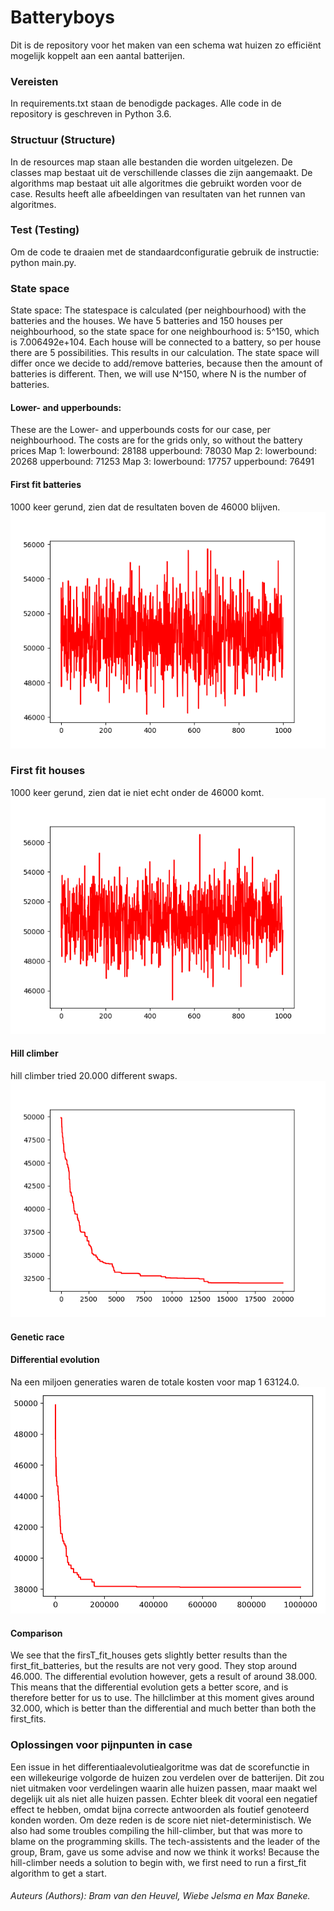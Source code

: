 # Batteryboys
Dit is de repository voor het maken van een schema wat huizen zo efficiënt mogelijk koppelt aan een aantal batterijen.

### Vereisten
In requirements.txt staan de benodigde packages. Alle code in de repository is geschreven in Python 3.6.
  
### Structuur (Structure)
In de resources map staan alle bestanden die worden uitgelezen. De classes map bestaat uit de verschillende classes die zijn aangemaakt. De algorithms map bestaat uit alle algoritmes die gebruikt worden voor de case. Results heeft alle afbeeldingen van resultaten van het runnen van algoritmes.
  
### Test (Testing)
Om de code te draaien met de standaardconfiguratie gebruik de instructie:
python main.py.

### State space
State space: The statespace is calculated (per neighbourhood) with the batteries and the houses. 
We have 5 batteries and 150 houses per neighbourhood, so the state space for one neighbourhood is:
5^150, which is 7.006492e+104. Each house will be connected to a battery, so per house there are 5 possibilities. 
This results in our calculation. 
The state space will differ once we decide to add/remove batteries, because then the amount of batteries is different.
Then, we will use N^150, where N is the number of batteries.

#### Lower- and upperbounds:
These are the Lower- and upperbounds costs for our case, per neighbourhood.
The costs are for the grids only, so without the battery prices
Map 1:
lowerbound: 28188
upperbound: 78030
Map 2:
lowerbound: 20268
upperbound: 71253
Map 3:
lowerbound: 17757
upperbound: 76491

#### First fit batteries
1000 keer gerund, zien dat de resultaten boven de 46000 blijven.
![What is this](/results/First_fit_batteries_goede.png)

### First fit houses
1000 keer gerund, zien dat ie niet echt onder de 46000 komt.
![What is this](/results/first_fit_houses_goede.png)

#### Hill climber
hill climber tried 20.000 different swaps.
![What is this](/results/Hillclimber_try.png)

#### Genetic race

#### Differential evolution
Na een miljoen generaties waren de totale kosten voor map 1 63124.0. 
![What is this](/results/Differential_evolution_results.png)

#### Comparison
We see that the firsT_fit_houses gets slightly better results than the first_fit_batteries, but the results are not very good.
They stop around 46.000.
The differential evolution however, gets a result of around 38.000.
This means that the differential evolution gets a better score, and is therefore better for us to use.
The hillclimber at this moment gives around 32.000, which is better than the differential and much better than both the first_fits.  

   
### Oplossingen voor pijnpunten in case
Een issue in het differentiaalevolutiealgoritme was dat de scorefunctie in een willekeurige volgorde de huizen zou verdelen over de batterijen. Dit zou niet uitmaken voor verdelingen waarin alle huizen passen, maar maakt wel degelijk uit als niet alle huizen passen. Echter bleek dit vooral een negatief effect te hebben, omdat bijna correcte antwoorden als foutief genoteerd konden worden. Om deze reden is de score niet niet-deterministisch.
We also had some troubles compiling the hill-climber, but that was more to blame on the programming skills. 
The tech-assistents and the leader of the group, Bram, gave us some advise and now we think it works!
Because the hill-climber needs a solution to begin with, we first need to run a first_fit algorithm to get a start.

###### Auteurs (Authors): Bram van den Heuvel, Wiebe Jelsma en Max Baneke.
